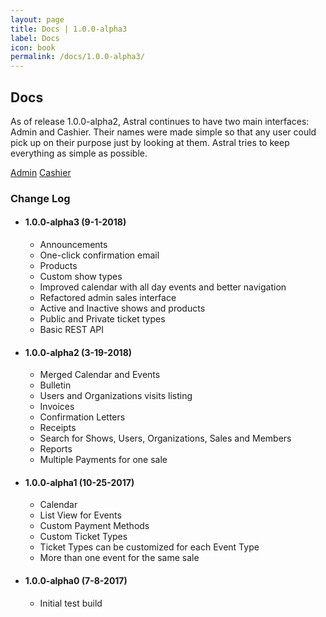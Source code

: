 ```yaml
---
layout: page
title: Docs | 1.0.0-alpha3
label: Docs
icon: book
permalink: /docs/1.0.0-alpha3/
---
```


<h2 class="ui dividing header">
  <i class="ui book icon"></i> Docs
</h2>

As of release 1.0.0-alpha2, Astral continues to have two main interfaces: Admin and Cashier. Their names were made simple so that any user could pick up on their purpose just by looking at them. Astral tries to keep everything as simple as possible.

<a href="admin" class="ui large black button"><i class="sun outline icon"></i>Admin</a>
<a href="cashier" class="ui large black button"><i class="inbox icon"></i>Cashier</a>

###  <i class="hashtag icon"></i> Change Log

* #### 1.0.0-alpha3 (9-1-2018)
  - Announcements
  - One-click confirmation email
  - Products
  - Custom show types
  - Improved calendar with all day events and better navigation
  - Refactored admin sales interface
  - Active and Inactive shows and products
  - Public and Private ticket types
  - Basic REST API

* #### 1.0.0-alpha2 (3-19-2018)
  - Merged Calendar and Events
  - Bulletin
  - Users and Organizations visits listing
  - Invoices
  - Confirmation Letters
  - Receipts
  - Search for Shows, Users, Organizations, Sales and Members
  - Reports
  - Multiple Payments for one sale

* #### 1.0.0-alpha1 (10-25-2017)
  - Calendar
  - List View for Events
  - Custom Payment Methods
  - Custom Ticket Types
  - Ticket Types can be customized for each Event Type
  - More than one event for the same sale

* #### 1.0.0-alpha0 (7-8-2017)
  - Initial test build
